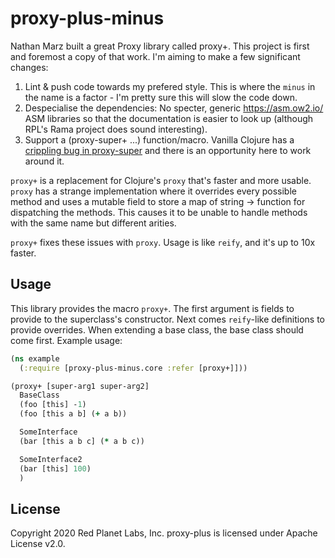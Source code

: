 # proxy-plus-minus

Nathan Marz built a great Proxy library called proxy+. This project is first and foremost a copy of that work. I'm aiming to make a few significant changes:

1. Lint & push code towards my prefered style. This is where the `minus` in the name is a factor - I'm pretty sure this will slow the code down.
2. Despecialise the dependencies: No specter, generic https://asm.ow2.io/ ASM libraries so that the documentation is easier to look up (although RPL's Rama project does sound interesting).
3. Support a (proxy-super+ ...) function/macro. Vanilla Clojure has a [crippling bug in proxy-super](https://clojure.atlassian.net/browse/CLJ-2201) and there is an opportunity here to work around it.

`proxy+` is a replacement for Clojure's `proxy` that's faster and more usable. `proxy` has a strange implementation where it overrides every possible method and uses a mutable field to store a map of string -> function for dispatching the methods. This causes it to be unable to handle methods with the same name but different arities.

`proxy+` fixes these issues with `proxy`. Usage is like `reify`, and it's up to 10x faster.

## Usage

This library provides the macro `proxy+`. The first argument is fields to provide to the superclass's constructor. Next comes `reify`-like definitions to provide overrides.  When extending a base class, the base class should come first. Example usage:

```clj
(ns example
  (:require [proxy-plus-minus.core :refer [proxy+]]))

(proxy+ [super-arg1 super-arg2]
  BaseClass
  (foo [this] -1)
  (foo [this a b] (+ a b))

  SomeInterface
  (bar [this a b c] (* a b c))

  SomeInterface2
  (bar [this] 100)
  )
```

## License

Copyright 2020 Red Planet Labs, Inc. proxy-plus is licensed under Apache License v2.0.

